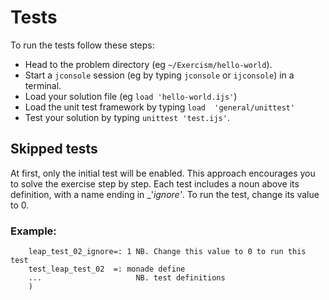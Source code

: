 # Tests

To run the tests follow these steps:

-   Head to the problem directory (eg `~/Exercism/hello-world`).
-   Start a `jconsole` session (eg by typing `jconsole` or `ijconsole`) in a terminal.
-   Load your solution file (eg `load 'hello-world.ijs'`)
-   Load the unit test framework by typing `load  'general/unittest'`
-   Test your solution by typing `unittest 'test.ijs'`.


## Skipped tests

At first, only the initial test will be enabled. This approach encourages you to solve the exercise step by step. Each test includes a noun above its definition, with a name ending in _'_ignore'_. To run the test, change its value to 0.

### Example:
```
    leap_test_02_ignore=: 1 NB. Change this value to 0 to run this test
    test_leap_test_02  =: monade define
    ...                     NB. test definitions
    )
```
